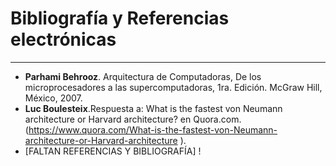 # Bibliografía y Referencias electrónicas

---

- **Parhami Behrooz**. Arquitectura de Computadoras, De los microprocesadores a las supercomputadoras, 1ra. Edición. McGraw Hill, México, 2007. 
- **Luc Boulesteix**.Respuesta a: What is the fastest von Neumann architecture or Harvard architecture? en Quora.com.
  (https://www.quora.com/What-is-the-fastest-von-Neumann-architecture-or-Harvard-architecture ).
- [FALTAN REFERENCIAS Y BIBLIOGRAFÍA] !